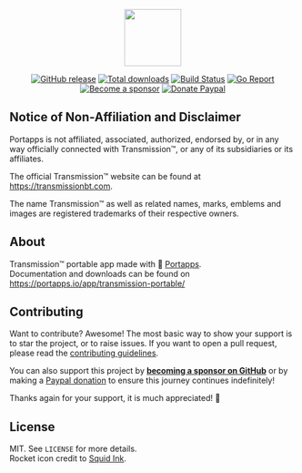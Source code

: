 <p align="center"><a href="https://portapps.io/app/transmission-portable/" target="_blank"><img width="100" src="https://github.com/portapps/transmission-portable/blob/master/res/papp.png"></a></p>

<p align="center">
  <a href="https://portapps.io/app/transmission-portable/#download"><img src="https://img.shields.io/github/release/portapps/transmission-portable.svg?style=flat-square" alt="GitHub release"></a>
  <a href="https://portapps.io/app/transmission-portable/#download"><img src="https://img.shields.io/github/downloads/portapps/transmission-portable/total.svg?style=flat-square" alt="Total downloads"></a>
  <a href="https://github.com/portapps/transmission-portable/actions?workflow=build"><img src="https://img.shields.io/github/actions/workflow/status/portapps/transmission-portable/build.yml?label=build&logo=github&style=flat-square" alt="Build Status"></a>
  <a href="https://goreportcard.com/report/github.com/portapps/transmission-portable"><img src="https://goreportcard.com/badge/github.com/portapps/transmission-portable?style=flat-square" alt="Go Report"></a>
  <br /><a href="https://github.com/sponsors/crazy-max"><img src="https://img.shields.io/badge/sponsor-crazy--max-181717.svg?logo=github&style=flat-square" alt="Become a sponsor"></a>
  <a href="https://www.paypal.me/crazyws"><img src="https://img.shields.io/badge/donate-paypal-00457c.svg?logo=paypal&style=flat-square" alt="Donate Paypal"></a>
</p>

## Notice of Non-Affiliation and Disclaimer

Portapps is not affiliated, associated, authorized, endorsed by, or in any way officially connected with Transmission™, or any of its subsidiaries or its affiliates.

The official Transmission™ website can be found at https://transmissionbt.com.

The name Transmission™ as well as related names, marks, emblems and images are registered trademarks of their respective owners.

## About

Transmission™ portable app made with 🚀 [Portapps](https://portapps.io).<br />
Documentation and downloads can be found on https://portapps.io/app/transmission-portable/

## Contributing

Want to contribute? Awesome! The most basic way to show your support is to star the project, or to raise issues. If
you want to open a pull request, please read the [contributing guidelines](https://portapps.io/doc/contribute/).

You can also support this project by [**becoming a sponsor on GitHub**](https://github.com/sponsors/crazy-max) or by
making a [Paypal donation](https://www.paypal.me/crazyws) to ensure this journey continues indefinitely!

Thanks again for your support, it is much appreciated! :pray:

## License

MIT. See `LICENSE` for more details.<br />
Rocket icon credit to [Squid Ink](http://thesquid.ink).
